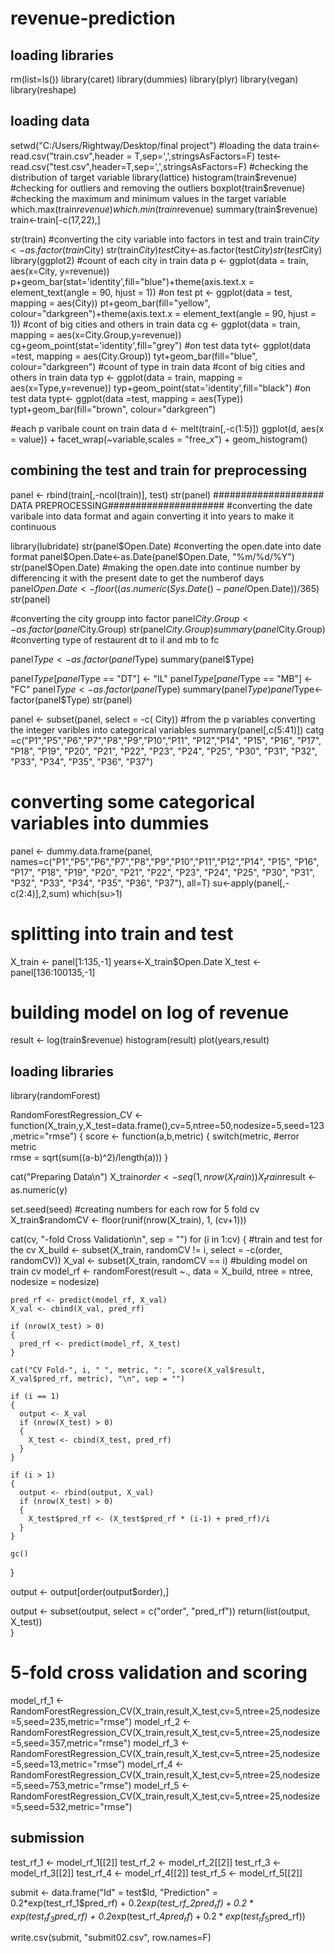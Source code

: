 # revenue-prediction
## loading libraries
rm(list=ls())
library(caret)
library(dummies)
library(plyr)
library(vegan)
library(reshape)
## loading data 
setwd("C:/Users/Rightway/Desktop/final project")
#loading the data
train<-read.csv("train.csv",header = T,sep=',',stringsAsFactors=F)
test<-read.csv("test.csv",header=T,sep=',',stringsAsFactors=F)
#checking the distribution of target variable
library(lattice)
histogram(train$revenue)
#checking for outliers and removing the outliers
boxplot(train$revenue)
#checking the maximum and minimum values in the target variable
which.max(train$revenue)
which.min(train$revenue)
summary(train$revenue)
train<-train[-c(17,22),]

str(train)
#converting the city variable into factors in test and train
train$City<-as.factor(train$City)
str(train$City)
test$City<-as.factor(test$City)
str(test$City)
library(ggplot2)
#count of each city in train data
p <- ggplot(data = train,  aes(x=City, y=revenue))
p+geom_bar(stat='identity',fill="blue")+theme(axis.text.x = element_text(angle = 90, hjust = 1))
#on test
pt <- ggplot(data = test, mapping = aes(City))
pt+geom_bar(fill="yellow", colour="darkgreen")+theme(axis.text.x = element_text(angle = 90, hjust = 1))
#cont of big cities and others in train data
cg <- ggplot(data = train, mapping = aes(x=City.Group,y=revenue))
cg+geom_point(stat='identity',fill="grey")
#on test data
tyt<- ggplot(data =test, mapping = aes(City.Group))
tyt+geom_bar(fill="blue", colour="darkgreen")
#count of type in train data
#cont of big cities and others in train data
typ <- ggplot(data = train, mapping = aes(x=Type,y=revenue))
typ+geom_point(stat='identity',fill="black")
#on test data
typt<- ggplot(data =test, mapping = aes(Type))
typt+geom_bar(fill="brown", colour="darkgreen")

#each p varibale count on train data
d <- melt(train[,-c(1:5)])
ggplot(d, aes(x = value)) + 
  facet_wrap(~variable,scales = "free_x") + 
  geom_histogram()


## combining the test and train for preprocessing
panel <- rbind(train[,-ncol(train)], test)
str(panel)
#################### DATA PREPROCESSING#####################
#converting the date varibale into data format and again converting it into years to make it continuous

library(lubridate)
str(panel$Open.Date)
#converting the open.date into date format
panel$Open.Date<-as.Date(panel$Open.Date, "%m/%d/%Y")
str(panel$Open.Date)
#making the open.date into continue number by differencing it with the present date to get the numberof days
panel$Open.Date <- floor((as.numeric(Sys.Date() - panel$Open.Date))/365)
str(panel)


#converting the  city groupp into factor
panel$City.Group<-as.factor(panel$City.Group)
str(panel$City.Group)
summary(panel$City.Group)
#converting type of restaurent dt to il and mb to fc

panel$Type<-as.factor(panel$Type)
summary(panel$Type)

panel$Type[panel$Type == "DT"] <- "IL"
panel$Type[panel$Type == "MB"] <- "FC"
panel$Type <- as.factor(panel$Type)
summary(panel$Type)
panel$Type<-factor(panel$Type)
str(panel)


panel <- subset(panel, select = -c( City))
#from the p variables converting the integer varibles into categorical variables
summary(panel[,c(5:41)])
catg =c("P1","P5","P6","P7","P8","P9","P10","P11",
        "P12","P14", "P15", "P16", "P17", "P18", "P19",
        "P20", "P21", "P22", "P23", "P24", "P25", 
        "P30", "P31", "P32", "P33", "P34", "P35", "P36", "P37")


# converting some categorical variables into dummies
panel <- dummy.data.frame(panel, names=c("P1","P5","P6","P7","P8","P9","P10","P11","P12","P14", "P15", "P16", "P17", "P18", "P19", "P20", "P21", "P22", "P23", "P24", "P25", "P30", "P31", "P32", "P33", "P34", "P35", "P36", "P37"), all=T)
su<-apply(panel[,-c(2:4)],2,sum)
which(su>1)


# splitting into train and test
X_train <- panel[1:135,-1]
years<-X_train$Open.Date
X_test <- panel[136:100135,-1]

# building model on log of revenue
result <- log(train$revenue)
histogram(result)
plot(years,result)

## loading libraries

library(randomForest)

RandomForestRegression_CV <- function(X_train,y,X_test=data.frame(),cv=5,ntree=50,nodesize=5,seed=123,metric="rmse")
{
  score <- function(a,b,metric)
  {
    switch(metric,
   #error metric        
           rmse = sqrt(sum((a-b)^2)/length(a)))
  }
  
  cat("Preparing Data\n")
  X_train$order <- seq(1, nrow(X_train))
  X_train$result <- as.numeric(y)
  
  set.seed(seed)
  #creating numbers for each row for 5 fold cv
  X_train$randomCV <- floor(runif(nrow(X_train), 1, (cv+1)))
  
  cat(cv, "-fold Cross Validation\n", sep = "")
  for (i in 1:cv)
  {
    #train and test for the cv
    X_build <- subset(X_train, randomCV != i, select = -c(order, randomCV))
    X_val <- subset(X_train, randomCV == i) 
    #bulding model on train cv
    model_rf <- randomForest(result ~., data = X_build, ntree = ntree, nodesize = nodesize)
    
    pred_rf <- predict(model_rf, X_val)
    X_val <- cbind(X_val, pred_rf)
    
    if (nrow(X_test) > 0)
    {
      pred_rf <- predict(model_rf, X_test)
    }
    
    cat("CV Fold-", i, " ", metric, ": ", score(X_val$result, X_val$pred_rf, metric), "\n", sep = "")
    
    if (i == 1)
    {
      output <- X_val
      if (nrow(X_test) > 0)
      {
        X_test <- cbind(X_test, pred_rf)
      }      
    }
    
    if (i > 1)
    {
      output <- rbind(output, X_val)
      if (nrow(X_test) > 0)
      {
        X_test$pred_rf <- (X_test$pred_rf * (i-1) + pred_rf)/i
      }            
    }
    
    gc()
  } 
  
  output <- output[order(output$order),]
  
  output <- subset(output, select = c("order", "pred_rf"))
  return(list(output, X_test))  
}





# 5-fold cross validation and scoring
model_rf_1 <- RandomForestRegression_CV(X_train,result,X_test,cv=5,ntree=25,nodesize=5,seed=235,metric="rmse")
model_rf_2 <- RandomForestRegression_CV(X_train,result,X_test,cv=5,ntree=25,nodesize=5,seed=357,metric="rmse")
model_rf_3 <- RandomForestRegression_CV(X_train,result,X_test,cv=5,ntree=25,nodesize=5,seed=13,metric="rmse")
model_rf_4 <- RandomForestRegression_CV(X_train,result,X_test,cv=5,ntree=25,nodesize=5,seed=753,metric="rmse")
model_rf_5 <- RandomForestRegression_CV(X_train,result,X_test,cv=5,ntree=25,nodesize=5,seed=532,metric="rmse")



## submission
test_rf_1 <- model_rf_1[[2]]
test_rf_2 <- model_rf_2[[2]]
test_rf_3 <- model_rf_3[[2]]
test_rf_4 <- model_rf_4[[2]]
test_rf_5 <- model_rf_5[[2]]

submit <- data.frame("Id" = test$Id,
                     "Prediction" = 0.2*exp(test_rf_1$pred_rf) + 0.2*exp(test_rf_2$pred_rf) + 0.2*exp(test_rf_3$pred_rf) + 0.2*exp(test_rf_4$pred_rf) + 0.2*exp(test_rf_5$pred_rf))

write.csv(submit, "submit02.csv", row.names=F)

